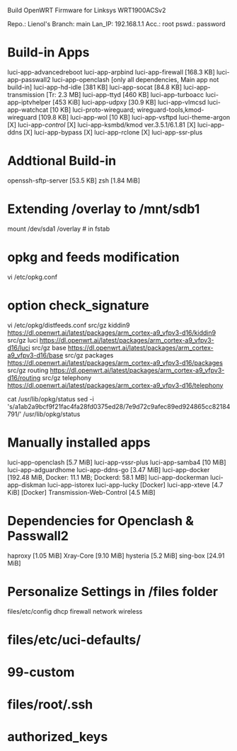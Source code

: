 Build OpenWRT Firmware for Linksys WRT1900ACSv2

Repo.: Lienol's
Branch: main
Lan_IP: 192.168.1.1
Acc.: root
pswd.: password

# Build-in Apps
luci-app-advancedreboot
luci-app-arpbind
luci-app-firewall [168.3 KB]
luci-app-passwall2
luci-app-openclash [only all dependencies, Main app not build-in]
luci-app-hd-idle [381 KB]
luci-app-socat [84.8 KB]
luci-app-transmission [Tr: 2.3 MB]
luci-app-ttyd [460 KB]
luci-app-turboacc
luci-app-iptvhelper [453 KiB]
luci-app-udpxy [30.9 KB]
luci-app-vlmcsd
luci-app-watchcat [10 KB]
luci-proto-wireguard; wireguard-tools,kmod-wireguard [109.8 KB]
luci-app-wol [10 KB]
luci-app-vsftpd
luci-theme-argon
[X] luci-app-*control*
[X] luci-app-ksmbd/kmod ver.3.5.1/6.1.81
[X] luci-app-ddns
[X] luci-app-bypass
[X] luci-app-rclone
[X] luci-app-ssr-plus

# Addtional Build-in
openssh-sftp-server [53.5 KB]
zsh [1.84 MiB]

# Extending /overlay to /mnt/sdb1
mount /dev/sda1 /overlay  # in fstab

# opkg and feeds modification
vi /etc/opkg.conf 
# option check_signature

vi /etc/opkg/distfeeds.conf
src/gz kiddin9 https://dl.openwrt.ai/latest/packages/arm_cortex-a9_vfpv3-d16/kiddin9
src/gz luci https://dl.openwrt.ai/latest/packages/arm_cortex-a9_vfpv3-d16/luci
src/gz base https://dl.openwrt.ai/latest/packages/arm_cortex-a9_vfpv3-d16/base
src/gz packages https://dl.openwrt.ai/latest/packages/arm_cortex-a9_vfpv3-d16/packages
src/gz routing https://dl.openwrt.ai/latest/packages/arm_cortex-a9_vfpv3-d16/routing
src/gz telephony https://dl.openwrt.ai/latest/packages/arm_cortex-a9_vfpv3-d16/telephony

cat /usr/lib/opkg/status
sed -i 's/a1ab2a9bcf9f21fac4fa28fd0375ed28/7e9d72c9afec89ed924865cc82184791/' /usr/lib/opkg/status

# Manually installed apps
luci-app-openclash [5.7 MiB]
luci-app-vssr-plus
luci-app-samba4 [10 MiB]
luci-app-adguardhome
luci-app-ddns-go [3.47 MiB]
luci-app-docker [192.48 MiB, Docker: 11.1 MB; Dockerd: 58.1 MB]
luci-app-dockerman
luci-app-diskman
luci-app-istorex
luci-app-lucky [Docker]
luci-app-xteve [4.7 KiB] [Docker]
Transmission-Web-Control [4.5 MiB]
# Dependencies for Openclash & Passwall2
haproxy [1.05 MiB]
Xray-Core [9.10 MiB]
hysteria [5.2 MiB]
sing-box [24.91 MiB]

# Personalize Settings in /files folder
files/etc/config
  dhcp
  firewall
  network
  wireless

# files/etc/uci-defaults/
#   99-custom

# files/root/.ssh
#   authorized_keys

